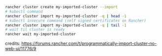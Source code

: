```sh
rancher cluster create my-imported-cluster --import
# kubectl command
rancher cluster import my-imported-cluster -q | head -1
# kubectl insecure command (self signed certificates on Rancher)
rancher cluster import my-imported-cluster -q | tail -1
# wait til cluster is ready
rancher wait my-imported-cluster
```

credits: https://forums.rancher.com/t/programmatically-import-cluster-no-web-ui/11776/9
